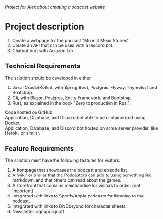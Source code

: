 *Project for Alex about creating a podcast website*

# Project description
1. Create a webpage for the podcast "Moonlit Mead Stories".
2. Create an API that can be used with a Discord bot.
3. Chatbot built with Amazon Lex.

## Technical Requirements
The solution should be developed in either:
1. Java+Gradle(Kotlin), with Spring Boot, Postgres, Flyway, Thymeleaf and Bootstrap.
2. C#, with Blazor, Postgres, Entity Framework, and Bootstrap.
3. Rust, as explained in the book "Zero to production in Rust".

Code hosted on GitHub.  
Application, Database, and Discord bot able to be containerized using Docker.  
Application, Database, and Discord bot hosted on some server provider, like Heroku or similar.  

## Feature Requirements
The solution must have the following features for visitors:
1. A frontpage that showcases the podcast and episode list.
2. A 'wiki' or similar that the Podcasters can add to using something like markdown, and that others can read about the games.
3. A storefront that contains merchandise for visitors to order. (not important)
4. Integrated with links to Spotify/Apple podcasts for listening to the podcast.
5. Integrated with links to DNDbeyond for character sheets.
6. Newsletter signup/signoff

